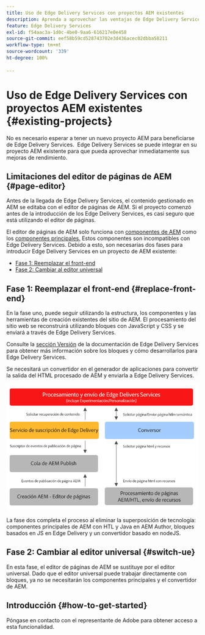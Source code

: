 ```yaml
---
title: Uso de Edge Delivery Services con proyectos AEM existentes
description: Aprenda a aprovechar las ventajas de Edge Delivery Services AEM en sus proyectos AEM existentes
feature: Edge Delivery Services
exl-id: f54aac3a-1d0c-4be0-9aa6-616217e0e458
source-git-commit: eef58b59cd528743702e3d436acec02dbba58211
workflow-type: tm+mt
source-wordcount: '339'
ht-degree: 100%

---
```


# Uso de Edge Delivery Services con proyectos AEM existentes {#existing-projects}

No es necesario esperar a tener un nuevo proyecto AEM para beneficiarse de Edge Delivery Services.  Edge Delivery Services se puede integrar en su proyecto AEM existente para que pueda aprovechar inmediatamente sus mejoras de rendimiento.

## Limitaciones del editor de páginas de AEM {#page-editor}

Antes de la llegada de Edge Delivery Services, el contenido gestionado en AEM se editaba con el editor de páginas de AEM. Si el proyecto comenzó antes de la introducción de los Edge Delivery Services, es casi seguro que está utilizando el editor de páginas.

El editor de páginas de AEM solo funciona con [componentes de AEM](/help/implementing/developing/components/overview.md) como los [componentes principales.](https://experienceleague.adobe.com/docs/experience-manager-core-components/using/introduction.html?lang=es) Estos componentes son incompatibles con Edge Delivery Services. Debido a esto, son necesarias dos fases para introducir Edge Delivery Services en un proyecto de AEM existente:

* [Fase 1: Reemplazar el front-end](#replace-front-end)
* [Fase 2: Cambiar al editor universal](#switch-ue)

## Fase 1: Reemplazar el front-end {#replace-front-end}

En la fase uno, puede seguir utilizando la estructura, los componentes y las herramientas de creación existentes del sitio de AEM. El procesamiento del sitio web se reconstruirá utilizando bloques con JavaScript y CSS y se enviará a través de Edge Delivery Services.

Consulte la [sección Versión](/help/edge/developer/block-collection.md) de la documentación de Edge Delivery Services para obtener más información sobre los bloques y cómo desarrollarlos para Edge Delivery Services.

Se necesitará un convertidor en el generador de aplicaciones para convertir la salida del HTML procesado de AEM y enviarla a Edge Delivery Services.

![El convertidor de contenido en el flujo de publicación](assets/content-converter.png)

La fase dos completa el proceso al eliminar la superposición de tecnología: componentes principales de AEM con HTL y Java en AEM Author, bloques basados en JS en Edge Delivery y un convertidor basado en nodeJS.

## Fase 2: Cambiar al editor universal {#switch-ue}

En esta fase, el editor de páginas de AEM se sustituye por el editor universal. Dado que el editor universal puede trabajar directamente con bloques, ya no se necesitarán los componentes principales y el convertidor de AEM.

## Introducción {#how-to-get-started}

Póngase en contacto con el representante de Adobe para obtener acceso a esta funcionalidad.
